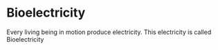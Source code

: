 # Bioelectricity
Every living being in motion produce electricity. This electricity is called Bioelectricity
